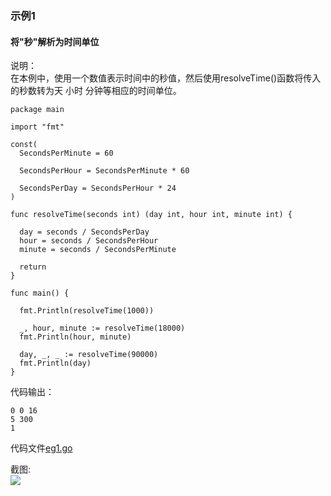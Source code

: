 ### 示例1
#### 将"秒"解析为时间单位

说明：  
在本例中，使用一个数值表示时间中的秒值，然后使用resolveTime()函数将传入的秒数转为天 小时 分钟等相应的时间单位。

```golang
package main

import "fmt"

const(
  SecondsPerMinute = 60

  SecondsPerHour = SecondsPerMinute * 60

  SecondsPerDay = SecondsPerHour * 24
)

func resolveTime(seconds int) (day int, hour int, minute int) {

  day = seconds / SecondsPerDay
  hour = seconds / SecondsPerHour
  minute = seconds / SecondsPerMinute

  return
}

func main() {

  fmt.Println(resolveTime(1000))

  _, hour, minute := resolveTime(18000)
  fmt.Println(hour, minute)

  day, _, _ := resolveTime(90000)
  fmt.Println(day)
}
```

代码输出：
```
0 0 16
5 300
1
```

代码文件[eg1.go](code/eg1.go)  

截图:  
![](../screenshot/2-1-4.png)  
